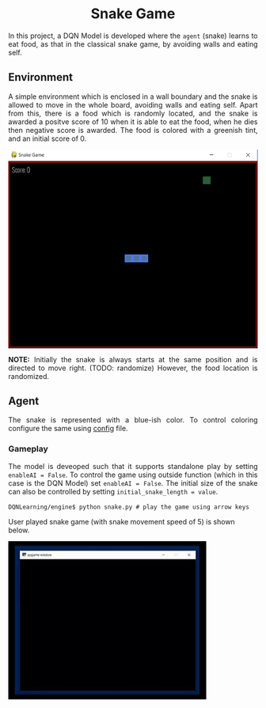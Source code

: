 <h1 align = "center">Snake Game</h1>

<p align = "justify">In this project, a DQN Model is developed where the <code>agent</code> (snake) learns to eat food, as that in the classical snake game, by avoiding walls and eating self.</p>

## Environment
<p align = "justify">A simple environment which is enclosed in a wall boundary and the snake is allowed to move in the whole board, avoiding walls and eating self. Apart from this, there is a food which is randomly located, and the snake is awarded a positve score of 10 when it is able to eat the food, when he dies then negative score is awarded. The food is colored with a greenish tint, and an initial score of 0.</p>

<img src = "../static/images/snake-game-init.png" alt = "Snake Gameplay" align = "center">

<p align = "justify"><b>NOTE:</b> Initially the snake is always starts at the same position and is directed to move right. (TODO: randomize) However, the food location is randomized.</p>

## Agent
<p align = "justify">The snake is represented with a blue-ish color. To control coloring configure the same using <a href = "../config/snake.json">config</a> file.</p>

### Gameplay
<p align = "justify">The model is deveoped such that it supports standalone play by setting <code>enableAI = False</code>. To control the game using outside function (which in this case is the DQN Model) set <code>enableAI = False</code>. The initial size of the snake can also be controlled by setting <code>initial_snake_length = value</code>.</p>

```shell
DQNLearning/engine$ python snake.py # play the game using arrow keys
```

User played snake game (with snake movement speed of 5) is shown below.

<img src = "../static/images/snake-game.gif" alt = "Snake Gameplay" align = "center">
